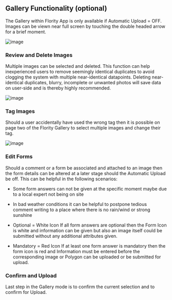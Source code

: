 ## Gallery Functionality (optional)
The Gallery within Flority App is only available if Automatic Upload = OFF. Images can be viewn near full screen by touching the double headed arrow for a brief moment. 


![image](https://github.com/Wells-for-Zoe/book/assets/97762115/0ea30266-b4d0-4e3f-86ea-60a052954caa)


### Review and Delete Images
Multiple images can be selected and deleted. This function can help inexperienced users to remove seemingly identical duplicates to avoid clogging the system with multiple near-identical datapoints. Deleting near-identical duplicates, blurry, incomplete or unwanted photos will save data on user-side and is thereby highly recommended.


![image](https://github.com/Wells-for-Zoe/book/assets/97762115/01761c4b-d550-4750-905c-a006f6819e72)


### Tag Images
Should a user accidentally have used the wrong tag then it is possible on page two of the Flority Gallery to select multiple images and change their tag.

![image](https://github.com/Wells-for-Zoe/book/assets/97762115/9b9bb9e9-a1cf-4afd-b5e8-dd57e6f4a4a1)



### Edit Forms
Should a comment or a form be associated and attached to an image then the form details can be altered at a later stage should the Automatic Upload be off. This can be helpful in the following scenarios:
* Some form answers can not be given at the specific moment maybe due to a local expert not being on site
* In bad weather conditions it can be helpful to postpone tedious comment writing to a place where there is no rain/wind or strong sunshine

* Optional = White Icon
If all form answers are optional then the Form Icon is white and information can be given but also an image itself could be submitted without any additional attributes given.


* Mandatory = Red Icon
If at least one form answer is mandatory then the form icon is red and Information must be entered before the corresponding image or Polygon can be uploaded or be submitted for upload.

### Confirm and Upload
Last step in the Gallery mode is to confirm the current selection and to confirm for Upload. 

